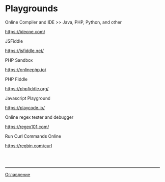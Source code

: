 # Playgrounds

Online Compiler and IDE >> Java, PHP, Python, and other

https://ideone.com/


JSFiddle

https://jsfiddle.net/


PHP Sandbox

https://onlinephp.io/


PHP Fiddle

https://phpfiddle.org/


Javascript Playground

https://playcode.io/


Online regex tester and debugger

https://regex101.com/


Run Curl Commands Online

https://reqbin.com/curl

<br>
<br>

---

[Оглавление](https://github.com/LexDonowan/DevTips/blob/main/HTML%20Tricks/README.md)
